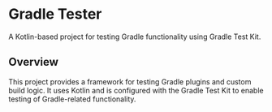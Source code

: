 # Gradle Tester

A Kotlin-based project for testing Gradle functionality using Gradle Test Kit.

## Overview

This project provides a framework for testing Gradle plugins and custom build logic. It uses Kotlin and is configured with the Gradle Test Kit to enable testing of Gradle-related functionality.
